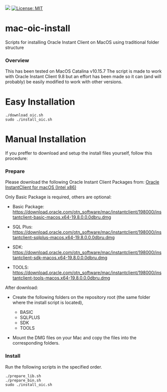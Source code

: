[![](https://img.shields.io/static/v1.svg?label=Made%20with&message=ZSH&color=red)](http://zsh.sourceforge.net)
[![License: MIT](https://img.shields.io/badge/License-MIT-yellow.svg)](https://opensource.org/licenses/MIT)

# mac-oic-install
Scripts for installing Oracle Instant Client on MacOS using traditional folder structure

### Overview
This has been tested on MacOS Catalina v10.15.7
The script is made to work with Oracle Instant Client 9.8 but an effort has been made so it can (and will probably) be easily modified to work with other versions.

# Easy Installation
```
./download_oic.sh
sudo ./install_oic.sh
```

# Manual Installation
If you preffer to download and setup the install files yourself, follow this procedure:

### Prepare
Please download the following Oracle Instant Client Packages from: [Oracle InstantClient for macOS (Intel x86)](https://www.oracle.com/database/technologies/instant-client/macos-intel-x86-downloads.html)

Only Basic Package is required, others are optional:

- Basic Package: https://download.oracle.com/otn_software/mac/instantclient/198000/instantclient-basic-macos.x64-19.8.0.0.0dbru.dmg

- SQL Plus: https://download.oracle.com/otn_software/mac/instantclient/198000/instantclient-sqlplus-macos.x64-19.8.0.0.0dbru.dmg

- SDK: https://download.oracle.com/otn_software/mac/instantclient/198000/instantclient-sdk-macos.x64-19.8.0.0.0dbru.dmg

- TOOLS: https://download.oracle.com/otn_software/mac/instantclient/198000/instantclient-tools-macos.x64-19.8.0.0.0dbru.dmg

After download:

- Create the following folders on the repository root (the same folder where the install script is located), 
  * BASIC
  * SQLPLUS
  * SDK
  * TOOLS

- Mount the DMG files on your Mac and copy the files into the corresponding folders.

### Install
Run the following scripts in the specified order.

```
./prepare_lib.sh
./prepare_bin.sh
sudo ./install_oic.sh
```
